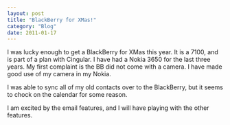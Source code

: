 ```yaml
---
layout: post
title: "BlackBerry for XMas!"
category: "Blog"
date: 2011-01-17
---
```



I was lucky enough to get a BlackBerry for XMas this year. It is a 7100, and is part of a plan with Cingular. I have had a Nokia 3650 for the last three years. My first complaint is the BB did not come with a camera. I have made good use of my camera in my Nokia.

I was able to sync all of my old contacts over to the BlackBerry, but it seems to chock on the calendar for some reason.

I am excited by the email features, and I will have playing with the other features.